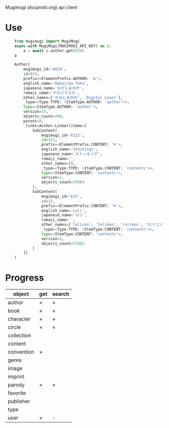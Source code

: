 Mugimugi (doujinshi.org) api client

# Use
```python
    from mugimugi import MugiMugi
    async with MugiMugi(MUGIMUGI_API_KEY) as c:
        a = await c.author.get(924)
    a
```
```python
    Author(
        mugimugi_id='A924',
        id=924,
        prefix=<ElementPrefix.AUTHOR: 'A'>,
        english_name='Nakajima Yuka',
        japanese_name='なかじまゆか',
        romaji_name='ナカジマユカ',
        other_names=['かなじまゆか', 'Digital Lover'],
        _type=<Type.TYPE: <ItemType.AUTHOR: 'author'>>,
        type=<ItemType.AUTHOR: 'author'>,
        version=15,
        objects_count=490,
        parent=0,
        _links=Author.Linker(items=[
            SubContent(
                mugimugi_id='K121',
                id=121,
                prefix=<ElementPrefix.CONTENT: 'K'>,
                english_name='Stockings',
                japanese_name='ストッキング',
                romaji_name='',
                other_names=[],
                _type=<Type.TYPE: <ItemType.CONTENT: 'contents'>>,
                type=<ItemType.CONTENT: 'contents'>,
                version=1,
                objects_count=29604
            ),
            SubContent(
                mugimugi_id='K15',
                id=15,
                prefix=<ElementPrefix.CONTENT: 'K'>,
                english_name='Loli',
                japanese_name='ロリ',
                romaji_name='',
                other_names=['lolicon', 'lolikon', 'rorikon', 'ロリコン'],
                _type=<Type.TYPE: <ItemType.CONTENT: 'contents'>>,
                type=<ItemType.CONTENT: 'contents'>,
                version=3,
                objects_count=75482
            )
        ])
    )
```

# Progress

|object|get|search|
|-|-|-|
|author    |×|×|
|book      |×|×|
|character |×|×|
|circle    |×|×|
|collection| | |
|content   | | |
|convention|×| |
|genre     | | |
|image     | | |
|imprint   | | |
|parody    |×|×|
|favorite  | | |
|publisher | | |
|type      | | |
|user      |×|-|
